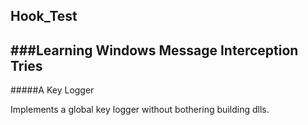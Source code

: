 ## Hook_Test  

###Learning Windows Message Interception Tries  
---    
#####A Key Logger  

Implements a global key logger without bothering building dlls.
